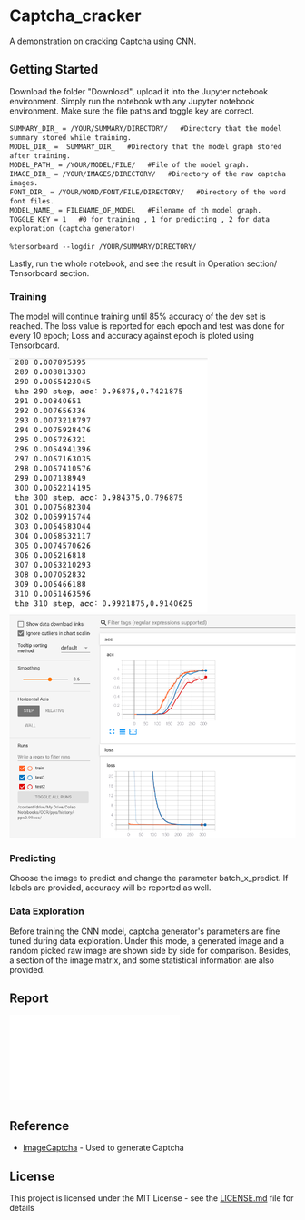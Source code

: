 # Captcha_cracker

A demonstration on cracking Captcha using CNN.

## Getting Started

Download the folder "Download", upload it into the Jupyter notebook environment.
Simply run the notebook with any Jupyter notebook environment.
Make sure the file paths and toggle key are correct.

    SUMMARY_DIR_ = /YOUR/SUMMARY/DIRECTORY/   #Directory that the model summary stored while training.
    MODEL_DIR_ =  SUMMARY_DIR_   #Directory that the model graph stored after training.
    MODEL_PATH_ = /YOUR/MODEL/FILE/   #File of the model graph.
    IMAGE_DIR_ = /YOUR/IMAGES/DIRECTORY/   #Directory of the raw captcha images.
    FONT_DIR_ = /YOUR/WOND/FONT/FILE/DIRECTORY/   #Directory of the word font files.
    MODEL_NAME_ = FILENAME_OF_MODEL   #Filename of th model graph. 
    TOGGLE_KEY = 1   #0 for training , 1 for predicting , 2 for data exploration (captcha generator)

    %tensorboard --logdir /YOUR/SUMMARY/DIRECTORY/

Lastly, run the whole notebook, and see the result in Operation section/ Tensorboard section.

### Training

The model will continue training until 85% accuracy of the dev set is reached.
The loss value is reported for each epoch and test was done for every 10 epoch; Loss and accuracy against epoch is ploted using Tensorboard.

![snapshot of model training](docs/images/training_snapshot.png)
![snapshot of tensorboard](docs/images/tensorboard.png)

### Predicting

Choose the image to predict and change the parameter batch_x_predict. If labels are provided, accuracy will be reported as well.

### Data Exploration

Before training the CNN model, captcha generator's parameters are fine tuned during data exploration. Under this mode, a generated image and a random picked raw image are shown side by side for comparison. Besides, a section of the image matrix, and some statistical information are also provided.

## Report
![report](docs/report.md)

## Reference

* [ImageCaptcha](https://github.com/lepture/captcha) - Used to generate Captcha

## License

This project is licensed under the MIT License - see the [LICENSE.md](LICENSE.md) file for details
